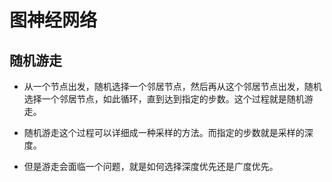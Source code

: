 # 图神经网络

## 随机游走
- 从一个节点出发，随机选择一个邻居节点，然后再从这个邻居节点出发，随机选择一个邻居节点，如此循环，直到达到指定的步数。这个过程就是随机游走。

- 随机游走这个过程可以详细成一种采样的方法。而指定的步数就是采样的深度。

- 但是游走会面临一个问题，就是如何选择深度优先还是广度优先。